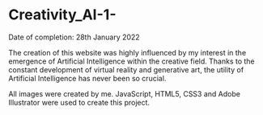 # Creativity_AI-1-
Date of completion: 28th January 2022

The creation of this website was highly influenced by my interest in the emergence of Artificial Intelligence within the creative field. Thanks to the constant development of virtual reality and generative art, the utility of Artificial Intelligence has never been so crucial. 

All images were created by me. JavaScript, HTML5, CSS3 and Adobe Illustrator were used to create this project. 
